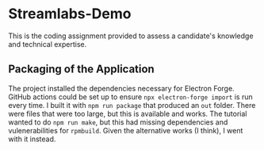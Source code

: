 # Streamlabs-Demo

This is the coding assignment provided to assess a candidate's knowledge and technical expertise.

## Packaging of the Application

The project installed the dependencies necessary for Electron Forge. GitHub actions could be set up to ensure ```npx electron-forge import``` is run every time. I built it with ```npm run package``` that produced an ```out``` folder. There were files that were too large, but this is available and works. The tutorial wanted to do ```npm run make```, but this had missing dependencies and vulenerabilities for ```rpmbuild```. Given the alternative works (I think), I went with it instead.

